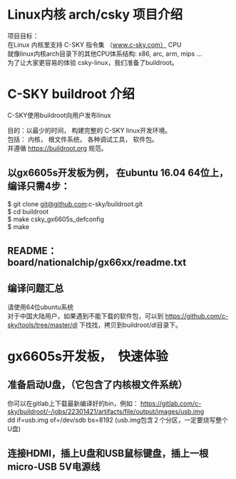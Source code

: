 # Linux内核 arch/csky 项目介绍

项目目标：<br>
在Linux 内核里支持 C-SKY 指令集 （www.c-sky.com） CPU <br>
就像linux内核arch目录下的其他CPU体系结构: x86, arc, arm, mips ...<br>
为了让大家更容易的体验 csky-linux，我们准备了buildroot。<br>

# C-SKY buildroot 介绍

C-SKY使用buildroot向用户发布linux

目的：以最少的时间， 构建完整的 C-SKY linux开发环境。 <br>
包括： 内核， 根文件系统， 各种调试工具， 软件包。 <br>
并遵循 https://buildroot.org 规范。

## 以gx6605s开发板为例， 在ubuntu 16.04 64位上，编译只需4步：
$ git clone git@github.com:c-sky/buildroot.git<br>
$ cd buildroot<br>
$ make csky_gx6605s_defconfig<br>
$ make<br>

## README： board/nationalchip/gx66xx/readme.txt

## 编译问题汇总
请使用64位ubuntu系统<br>
对于中国大陆用户，如果遇到不能下载的软件包，可以到 https://github.com/c-sky/tools/tree/master/dl 下找找，拷贝到buildroot/dl目录下。

# gx6605s开发板，　快速体验
## 准备启动U盘，（它包含了内核根文件系统）
你可以在gitlab上下载最新编译好的bin，例如： https://gitlab.com/c-sky/buildroot/-/jobs/22301421/artifacts/file/output/images/usb.img<br>
dd if=usb.img of=/dev/sdb bs=8192 (usb.img包含２个分区，一定要烧写整个U盘)

## 连接HDMI，插上U盘和USB鼠标键盘，插上一根micro-USB 5V电源线

